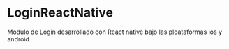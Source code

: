 # LoginReactNative
Modulo de Login desarrollado con React native bajo las ploataformas ios y android
